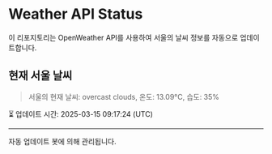 
# Weather API Status

이 리포지토리는 OpenWeather API를 사용하여 서울의 날씨 정보를 자동으로 업데이트합니다.

## 현재 서울 날씨
> 서울의 현재 날씨: overcast clouds, 온도: 13.09°C, 습도: 35%

⏳ 업데이트 시간: 2025-03-15 09:17:24 (UTC)

---
자동 업데이트 봇에 의해 관리됩니다.
